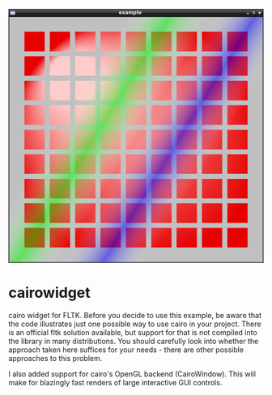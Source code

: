 ![screenshot.png](screenshot.png?raw=true)
# cairowidget
cairo widget for FLTK. Before you decide to use this example, be aware that the code illustrates just one possible way to use cairo in your project. There is an official fltk solution available, but support for that is not compiled into the library in many distributions. You should carefully look into whether the approach taken here suffices for your needs - there are other possible approaches to this problem.

I also added support for cairo's OpenGL backend (CairoWindow). This will make for blazingly fast renders of large interactive GUI controls.
